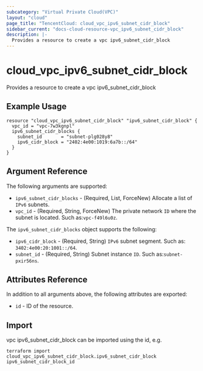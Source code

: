 ```yaml
---
subcategory: "Virtual Private Cloud(VPC)"
layout: "cloud"
page_title: "TencentCloud: cloud_vpc_ipv6_subnet_cidr_block"
sidebar_current: "docs-cloud-resource-vpc_ipv6_subnet_cidr_block"
description: |-
  Provides a resource to create a vpc ipv6_subnet_cidr_block
---
```


# cloud_vpc_ipv6_subnet_cidr_block

Provides a resource to create a vpc ipv6_subnet_cidr_block

## Example Usage

```hcl
resource "cloud_vpc_ipv6_subnet_cidr_block" "ipv6_subnet_cidr_block" {
  vpc_id = "vpc-7w3kgnpl"
  ipv6_subnet_cidr_blocks {
    subnet_id       = "subnet-plg028y8"
    ipv6_cidr_block = "2402:4e00:1019:6a7b::/64"
  }
}
```

## Argument Reference

The following arguments are supported:

* `ipv6_subnet_cidr_blocks` - (Required, List, ForceNew) Allocate a list of `IPv6` subnets.
* `vpc_id` - (Required, String, ForceNew) The private network `ID` where the subnet is located. Such as:`vpc-f49l6u0z`.

The `ipv6_subnet_cidr_blocks` object supports the following:

* `ipv6_cidr_block` - (Required, String) `IPv6` subnet segment. Such as: `3402:4e00:20:1001::/64`.
* `subnet_id` - (Required, String) Subnet instance `ID`. Such as:`subnet-pxir56ns`.

## Attributes Reference

In addition to all arguments above, the following attributes are exported:

* `id` - ID of the resource.



## Import

vpc ipv6_subnet_cidr_block can be imported using the id, e.g.

```
terraform import cloud_vpc_ipv6_subnet_cidr_block.ipv6_subnet_cidr_block ipv6_subnet_cidr_block_id
```


